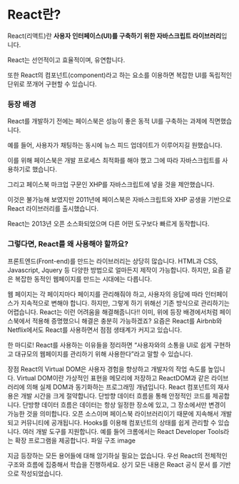 # React란?

React(리액트)란 **사용자 인터페이스(UI)를 구축하기 위한 자바스크립트 라이브러리**입니다. 

React는 선언적이고 효율적이며, 유연합니다. 

또한 React의 컴포넌트(component)라고 하는 요소를 이용하면 복잡한 UI를 독립적인 단위로 쪼개어 구현할 수 있습니다.

### 등장 배경

React를 개발하기 전에는 페이스북은 성능이 좋은 동적 UI를 구축하는 과제에 직면했습니다. 

예를 들어, 사용자가 채팅하는 동시에 뉴스 피드 업데이트가 이루어지길 원했습니다. 

이를 위해 페이스북은 개발 프로세스 최적화를 해야 했고 그에 따라 자바스크립트를 사용하기로 했습니다. 

그리고 페이스북 마크업 구문인 XHP를 자바스크립트에 넣을 것을 제안했습니다. 

이것은 불가능해 보였지만 2011년에 페이스북은 자바스크립트와 XHP 공생을 기반으로 React 라이브러리를 출시했습니다. 

React는 2013년 오픈 소스화되었으며 다른 어떤 도구보다 빠르게 동작합니다.

### 그렇다면, React를 왜 사용해야 할까요?

프론트엔드(Front-end)를 만드는 라이브러리는 상당히 많습니다. HTML과 CSS, Javascript, Jquery 등 다양한 방법으로 얼마든지 제작이 가능합니다. 하지만, 요즘 같은 복잡한 동적인 웹페이지를 만드는 시대에는 다릅니다.

웹 페이지는 각 페이지마다 페이지를 관리해줘야 하고, 사용자의 응답에 따라 인터페이스가 지속적으로 변해야 합니다. 하지만, 그렇게 하기 위해선 기존 방식으로 관리하기는 어렵습니다. React는 이런 어려움을 해결해줍니다!! 이미, 위에 등장 배경에서처럼 페이스북에서 적용해 증명했으니 해결은 충분히 가능하겠죠? 요즘은 React를 Airbnb와 Netflix에서도 React를 사용하면서 점점 생태계가 커지고 있습니다.

한 마디로! React를 사용하는 이유들을 정리하면 “사용자와의 소통을 UI로 쉽게 구현하고 대규모의 웹페이지를 관리하기 위해 사용한다”라고 말할 수 있습니다.

장점
React의 Virtual DOM은 사용자 경험을 향상하고 개발자의 작업 속도를 높입니다. Virtual DOM이란 가상적인 표현을 메모리에 저장하고 ReactDOM과 같은 라이브러리에 의해 실제 DOM과 동기화하는 프로그래밍 개념입니다.
React 컴포넌트의 재사용은 개발 시간을 크게 절약합니다.
단방향 데이터 흐름을 통해 안정적인 코드를 제공합니다. 단방향 데이터 흐름은 데이터는 항상 일정한 장소에 있고, 그 장소에서만 변경이 가능한 것을 의미합니다.
오픈 소스이며 페이스북 라이브러리이기 때문에 지속해서 개발되고 커뮤니티에 공개됩니다.
Hooks를 이용해 컴포넌트의 상태를 쉽게 관리할 수 있습니다.
여러 개발 도구를 지원합니다. 예를 들어 크롬에서는 React Developer Tools라는 확장 프로그램을 제공합니다.
파일 구조
image

지금 등장하는 모든 용어들에 대해 암기하실 필요는 없습니다. 우선 React의 전체적인 구조와 흐름에 집중해서 학습을 진행하세요.
상기 모든 내용은 React 공식 문서 를 기반으로 작성되었습니다.
